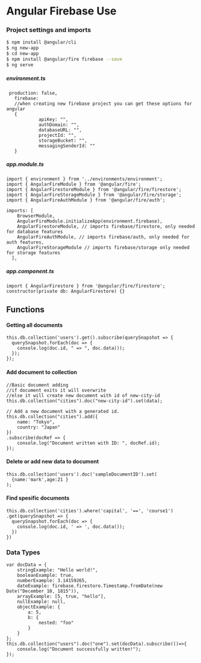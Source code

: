 # Angular Firebase Use
### Project settings and imports
```sh
$ npm install @angular/cli
$ ng new-app
$ cd new-app
$ npm install @angular/fire firebase --save
$ ng serve
```
##### environment.ts

     production: false,
       firebase: 
       //when creating new firebase project you can get these options for angular
       {
                apiKey: "",
                authDomain: "",
                databaseURL: "",
                projectId: "",
                storageBucket: "",
                messagingSenderId: ""
       }
   
##### app.module.ts
    import { environment } from '../environments/environment';
    import { AngularFireModule } from '@angular/fire';
    import { AngularFirestoreModule } from '@angular/fire/firestore';
    import { AngularFireStorageModule } from '@angular/fire/storage';
    import { AngularFireAuthModule } from '@angular/fire/auth';
    
    imports: [
        BrowserModule,
        AngularFireModule.initializeApp(environment.firebase),
        AngularFirestoreModule, // imports firebase/firestore, only needed for database features
        AngularFireAuthModule, // imports firebase/auth, only needed for auth features,
        AngularFireStorageModule // imports firebase/storage only needed for storage features
      ],
       
##### app.component.ts
    import { AngularFirestore } from '@angular/fire/firestore';
    constructor(private db: AngularFirestore) {}
## Functions
#### Getting all documents
    this.db.collection('users').get().subscribe(querySnapshot => {
      querySnapshot.forEach(doc => {
        console.log(doc.id, " => ", doc.data());
      });
    }); 
#### Add document to collection
    //Basic document adding
    //if document exits it will overwrite 
    //else it will create new document with id of new-city-id
    this.db.collection("cities").doc("new-city-id").set(data);
    
    // Add a new document with a generated id.
    this.db.collection("cities").add({
        name: "Tokyo",
        country: "Japan"
    })
    .subscribe(docRef => {
        console.log("Document written with ID: ", docRef.id);
    });
#### Delete or add new data to document
    this.db.collection('users').doc('sampleDocumentID').set(
      {name:'mark',age:21 }    
    );
#### Find spesific documents
    this.db.collection('cities').where('capital', '==', 'course1')
    .get(querySnapshot => {
      querySnapshot.forEach(doc => {
        console.log(doc.id, ' => ', doc.data());
      })
    })
### Data Types
    var docData = {
        stringExample: "Hello world!",
        booleanExample: true,
        numberExample: 3.14159265,
        dateExample: firebase.firestore.Timestamp.fromDate(new Date("December 10, 1815")),
        arrayExample: [5, true, "hello"],
        nullExample: null,
        objectExample: {
            a: 5,
            b: {
                nested: "foo"
            }
        }
    };
    this.db.collection("users").doc("one").set(docData).subscribe(()=>{
        console.log("Document successfully written!");
    });


